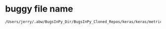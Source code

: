 # buggy file name

```text
/Users/jerry/.abw/BugsInPy_Dir/BugsInPy_Cloned_Repos/keras/keras/metrics.py
```
